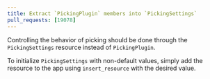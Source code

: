 ```yaml
---
title: Extract `PickingPlugin` members into `PickingSettings`
pull_requests: [19078]
---
```


Controlling the behavior of picking should be done through
the `PickingSettings` resource instead of `PickingPlugin`.

To initialize `PickingSettings` with non-default values, simply add
the resource to the app using `insert_resource` with the desired value.
